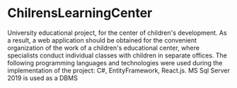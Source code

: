 # ChilrensLearningCenter
University educational project, for the center of children's development. As a result, a web application should be obtained for the convenient organization of the work of a children's educational center, where specialists conduct individual classes with children in separate offices. The following programming languages ​​and technologies were used during the implementation of the project: C#, EntityFramework, React.js. MS Sql Server 2019 is used as a DBMS
